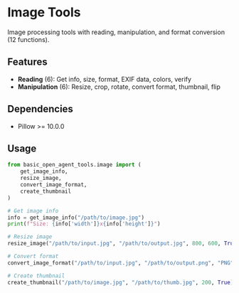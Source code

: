 # Image Tools

Image processing tools with reading, manipulation, and format conversion (12 functions).

## Features
- **Reading** (6): Get info, size, format, EXIF data, colors, verify
- **Manipulation** (6): Resize, crop, rotate, convert format, thumbnail, flip

## Dependencies
- Pillow >= 10.0.0

## Usage
```python
from basic_open_agent_tools.image import (
    get_image_info,
    resize_image,
    convert_image_format,
    create_thumbnail
)

# Get image info
info = get_image_info("/path/to/image.jpg")
print(f"Size: {info['width']}x{info['height']}")

# Resize image
resize_image("/path/to/input.jpg", "/path/to/output.jpg", 800, 600, True)

# Convert format
convert_image_format("/path/to/input.jpg", "/path/to/output.png", "PNG", True)

# Create thumbnail
create_thumbnail("/path/to/image.jpg", "/path/to/thumb.jpg", 200, True)
```
